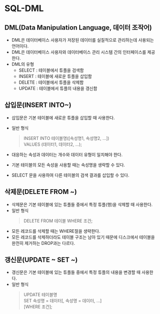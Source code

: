 # SQL-DML
## DML(Data Manipulation Language, 데이터 조작어)
* DML은 데이터베이스 사용자가 저장된 데이터를 실질적으로 관리하는데 사용되는 언어이다.
* DML은 데이터베이스 사용자와 데이터베이스 관리 시스템 간의 인터페이스를 제공한다.
* DML의 유형
  * SELECT : 테이블에서 튜플을 검색함
  * INSERT : 테이블에 새로운 튜플을 삽입함
  * DELETE : 테이블에서 튜플을 삭제함
  * UPDATE : 테이블에서 튜플의 내용을 갱신함

## 삽입문(INSERT INTO~)
* 삽입문은 기본 테이블에 새로운 튜플을 삽입할 때 사용한다.
* 일반 형식
  > INSERT INTO 테이블명([속성명1, 속성명2, ...]) <br>
  > VALUES (데이터1, 데이터2, ...);
  
* 대응하는 속성과 데이터는 개수와 데이터 유형이 일치해야 한다.
* 기본 테이블의 모든 속성을 사용할 때는 속성명을 생략할 수 있다.
* SELECT 문을 사용하여 다른 테이블의 검색 결과를 삽입할 수 있다.

## 삭제문(DELETE FROM ~)
* 삭제문은 기본 테이블에 있는 튜플들 중에서 특정 튜플(행)을 삭제할 때 사용한다.
* 일반 형식
  > DELETE FROM 테이블 WHERE 조건;
* 모든 레코드를 삭제할 때는 WHERE절을 생략한다.
* 모든 레코드를 삭제하더라도 테이블 구조는 남아 있기 때문에 디스크에서 테이블을 완전히 제거하는 DROP과는 다르다.

## 갱신문(UPDATE ~ SET ~)
* 갱신문은 기본 테이블에 있는 튜플들 중에서 특정 튜플의 내용을 변경할 때 사용한다.
* 일반 형식
  > UPDATE 테이블명 <br>
  > SET 속성명 = 데이터[, 속성명 = 데이터, ...] <br>
  > [WHERE 조건];
